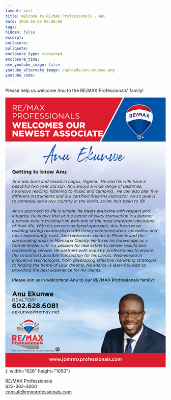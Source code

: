 ```yaml
---
layout: post
title: Welcome to RE/MAX Professionals - Anu
date: 2020-03-23 00:00:00
tags:
hidden: false
excerpt:
enclosure:
pullquote:
enclosure_type: video/mp4
enclosure_time:
use_youtube_image: false
youtube_alternate_image: /uploads/anu-ekunwe.png
youtube_code:
---
```


Please help us welcome Anu to the RE/MAX Professionals' family\!

![](/uploads/anu-ekunwe.png){: width="626" height="1050"}

RE/MAX Professionals<br>623-362-3000<br>consult@rmxprofessionals.com